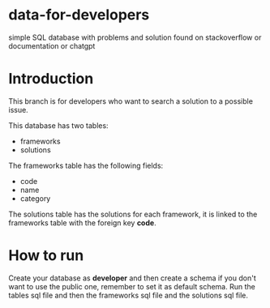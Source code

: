 # data-for-developers
simple SQL database with problems and solution found on stackoverflow or documentation or chatgpt

# Introduction

This branch is for developers who want to search a solution to a possible issue.

This database has two tables:
* frameworks
* solutions

The frameworks table has the following fields:
* code
* name
* category

The solutions table has the solutions for each framework, it is linked to the frameworks table with the foreign key **code**.

# How to run

Create your database as **developer** and then create a schema if you don't want to use the public one, remember to set it as default schema. Run the tables sql file and then the frameworks sql file and the solutions sql file.
